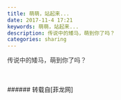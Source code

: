 ```yaml
---
title: 萌萌，站起来...
date: 2017-11-4 17:21
keywords: 萌萌，站起来...
description: 传说中的矮马，萌到你了吗？
categories: sharing
---
```

<td class="t_f" id="postmessage_962557">

<img alt="" border="0" class="zoom" data-cf-modified-dfde877e353bfa3f04d77841-="" file="https://wx4.sinaimg.cn/mw690/e4d27a06gy1fkf77gs7gnj20c807twf1.jpg" id="aimg_C2KQm" lazyloadthumb="1" onclick="" onmouseover="" src="https://wx4.sinaimg.cn/mw690/e4d27a06gy1fkf77gs7gnj20c807twf1.jpg"/><img alt="" border="0" class="zoom" data-cf-modified-dfde877e353bfa3f04d77841-="" file="https://wx4.sinaimg.cn/mw690/e4d27a06gy1fkf77i64msj20c80c8jsv.jpg" id="aimg_PtczT" lazyloadthumb="1" onclick="" onmouseover="" src="https://wx4.sinaimg.cn/mw690/e4d27a06gy1fkf77i64msj20c80c8jsv.jpg"/><br/>
<img alt="" border="0" class="zoom" data-cf-modified-dfde877e353bfa3f04d77841-="" file="https://wx3.sinaimg.cn/mw690/e4d27a06gy1fkf77jzvwbj20c809r757.jpg" id="aimg_cDTnk" lazyloadthumb="1" onclick="" onmouseover="" src="https://wx3.sinaimg.cn/mw690/e4d27a06gy1fkf77jzvwbj20c809r757.jpg"/><br/>
<img alt="" border="0" class="zoom" data-cf-modified-dfde877e353bfa3f04d77841-="" file="https://wx2.sinaimg.cn/mw690/e4d27a06gy1fkf77korbtj20c8096ta0.jpg" id="aimg_sJ78m" lazyloadthumb="1" onclick="" onmouseover="" src="https://wx2.sinaimg.cn/mw690/e4d27a06gy1fkf77korbtj20c8096ta0.jpg"/><br/>
<img alt="" border="0" class="zoom" data-cf-modified-dfde877e353bfa3f04d77841-="" file="https://wx4.sinaimg.cn/mw690/e4d27a06gy1fkf77llyayj20c80idabm.jpg" id="aimg_sv4qV" lazyloadthumb="1" onclick="" onmouseover="" src="https://wx4.sinaimg.cn/mw690/e4d27a06gy1fkf77llyayj20c80idabm.jpg"/><br/>
<img alt="" border="0" class="zoom" data-cf-modified-dfde877e353bfa3f04d77841-="" file="https://wx1.sinaimg.cn/mw690/e4d27a06gy1fkf77mttv2j20c80ibwgn.jpg" id="aimg_oxELI" lazyloadthumb="1" onclick="" onmouseover="" src="https://wx1.sinaimg.cn/mw690/e4d27a06gy1fkf77mttv2j20c80ibwgn.jpg"/><br/>
<img alt="" border="0" class="zoom" data-cf-modified-dfde877e353bfa3f04d77841-="" file="https://wx1.sinaimg.cn/mw690/e4d27a06gy1fkf77nky74j20an0bi0u0.jpg" id="aimg_siKU8" lazyloadthumb="1" onclick="" onmouseover="" src="https://wx1.sinaimg.cn/mw690/e4d27a06gy1fkf77nky74j20an0bi0u0.jpg"/><br/>
<font color="#333333"><font face="Arial, &amp;quot">传说中的矮马，萌到你了吗？</font></font><br/>
<font color="#333333"><font face="Arial, &amp;quot"><br/>
</font></font><br/>
<img alt="" border="0" onclick="" onmouseover="" smilieid="750" src="static/image/smiley/longwa/2.gif"/><br/>
</td>
###### 转载自[菲龙网]